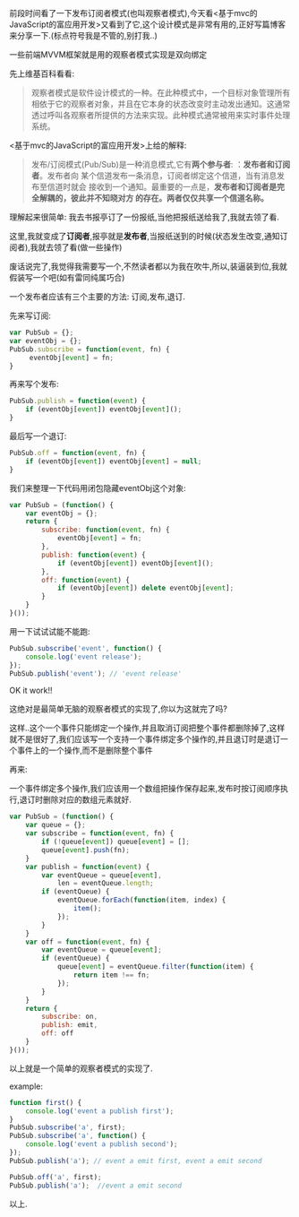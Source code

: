 前段时间看了一下发布订阅者模式(也叫观察者模式),今天看<基于mvc的JavaScript的富应用开发>又看到了它,这个设计模式是非常有用的,正好写篇博客来分享一下.(标点符号我是不管的,别打我..)

一些前端MVVM框架就是用的观察者模式实现是双向绑定

先上维基百科看看: 
>观察者模式是软件设计模式的一种。在此种模式中，一个目标对象管理所有相依于它的观察者对象，并且在它本身的状态改变时主动发出通知。这通常透过呼叫各观察者所提供的方法来实现。此种模式通常被用来实时事件处理系统。

<基于mvc的JavaScript的富应用开发>上给的解释: 
>发布/订阅模式(Pub/Sub)是一种消息模式,它有**两个参与者**: ：**发布者和订阅者**。发布者向
某个信道发布一条消息，订阅者绑定这个信道，当有消息发布至信道时就会
接收到一个通知。最重要的一点是，**发布者和订阅者是完全解耦的，彼此并不知晓对方
的存在。两者仅仅共享一个信道名称。**

理解起来很简单: 我去书报亭订了一份报纸,当他把报纸送给我了,我就去领了看.

这里,我就变成了**订阅者**,报亭就是**发布者**,当报纸送到的时候(状态发生改变,通知订阅者),我就去领了看(做一些操作)

废话说完了,我觉得我需要写一个,不然读者都以为我在吹牛,所以,装逼装到位,我就假装写一个吧(如有雷同纯属巧合)

一个发布者应该有三个主要的方法: 订阅,发布,退订.

先来写订阅:

``` js
var PubSub = {};
var eventObj = {};
PubSub.subscribe = function(event, fn) {
     eventObj[event] = fn;
}
```

再来写个发布: 

``` js
PubSub.publish = function(event) {
    if (eventObj[event]) eventObj[event]();
}
```
最后写一个退订:

```js
PubSub.off = function(event, fn) {
    if (eventObj[event]) eventObj[event] = null;
}
```

我们来整理一下代码用闭包隐藏eventObj这个对象:

```js
var PubSub = (function() {
    var eventObj = {};
    return {
        subscribe: function(event, fn) {
            eventObj[event] = fn;
        },
        publish: function(event) {
            if (eventObj[event]) eventObj[event]();
        },
        off: function(event) {
            if (eventObj[event]) delete eventObj[event];
        }
    }
}());
```

用一下试试试能不能跑:

```js
PubSub.subscribe('event', function() {
    console.log('event release');
});
PubSub.publish('event'); // 'event release'
```

OK it work!!

这绝对是最简单无脑的观察者模式的实现了,你以为这就完了吗?

这样..这个一个事件只能绑定一个操作,并且取消订阅把整个事件都删除掉了,这样就不是很好了,我们应该写一个支持一个事件绑定多个操作的,并且退订时是退订一个事件上的一个操作,而不是删除整个事件

再来: 

一个事件绑定多个操作,我们应该用一个数组把操作保存起来,发布时按订阅顺序执行,退订时删除对应的数组元素就好.


```js
var PubSub = (function() {
    var queue = {};
    var subscribe = function(event, fn) {
        if (!queue[event]) queue[event] = [];
        queue[event].push(fn);
    }
    var publish = function(event) {
        var eventQueue = queue[event],
            len = eventQueue.length;
        if (eventQueue) {
            eventQueue.forEach(function(item, index) {
                item();
            });
        }
    }
    var off = function(event, fn) {
        var eventQueue = queue[event];
        if (eventQueue) {
            queue[event] = eventQueue.filter(function(item) {
                return item !== fn;
            });
        }
    }
    return {
        subscribe: on,
        publish: emit,
        off: off
    }
}());
```

以上就是一个简单的观察者模式的实现了.

example: 

```js
function first() {
    console.log('event a publish first');
}
PubSub.subscribe('a', first);
PubSub.subscribe('a', function() {
    console.log('event a publish second');
});
PubSub.publish('a'); // event a emit first, event a emit second

PubSub.off('a', first);
PubSub.publish('a');  //event a emit second
```

以上.